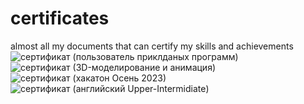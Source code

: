 # certificates
almost all my documents that can certify my skills and achievements
![сертификат (пользователь приклданых программ)](https://github.com/user-attachments/assets/81c41618-1d05-4c4e-9063-8f2aee123f75)
![сертификат (3D-моделирование и анимация)](https://github.com/user-attachments/assets/93a14253-ed79-4bb7-93ba-bbbbe4e5c4ba)
![сертификат (хакатон Осень 2023)](https://github.com/user-attachments/assets/eea1564a-b21c-4f29-96e2-62eb133f7dd8)
![сертификат (английский Upper-Intermidiate)](https://github.com/user-attachments/assets/c4bae3bf-bc23-48be-9ef5-a30cda86f8ff)
